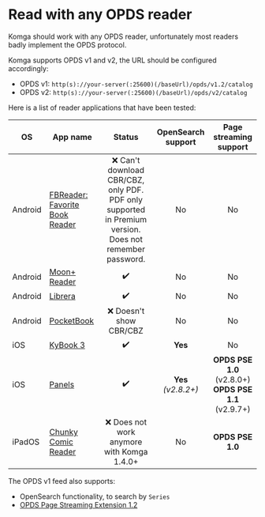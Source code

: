 # Read with any OPDS reader

Komga should work with any OPDS reader, unfortunately most readers badly implement the OPDS protocol.

Komga supports OPDS v1 and v2, the URL should be configured accordingly:
 - OPDS v1: `http(s)://your-server(:25600)(/baseUrl)/opds/v1.2/catalog`
 - OPDS v2: `http(s)://your-server(:25600)(/baseUrl)/opds/v2/catalog`

Here is a list of reader applications that have been tested:

| OS      | App name                                                                                                             |                                                  Status                                                  |   OpenSearch support    |                  Page streaming support                   |
|---------|----------------------------------------------------------------------------------------------------------------------|:--------------------------------------------------------------------------------------------------------:|:-----------------------:|:---------------------------------------------------------:|
| Android | [FBReader: Favorite Book Reader](https://play.google.com/store/apps/details?id=org.geometerplus.zlibrary.ui.android) | :x: Can't download CBR/CBZ, only PDF. PDF only supported in Premium version. Does not remember password. |           No            |                            No                             |
| Android | [Moon+ Reader](https://play.google.com/store/apps/details?id=com.flyersoft.moonreader)                               |                                            :heavy_check_mark:                                            |           No            |                            No                             |
| Android | [Librera](https://play.google.com/store/apps/details?id=com.foobnix.pdf.reader)                                      |                                            :heavy_check_mark:                                            |           No            |                            No                             |
| Android | [PocketBook](https://play.google.com/store/apps/details?id=com.obreey.reader)                                        |                                         :x: Doesn't show CBR/CBZ                                         |           No            |                            No                             |
| iOS     | [KyBook 3](http://kybook-reader.com/)                                                                                |                                            :heavy_check_mark:                                            |         **Yes**         |                            No                             |
| iOS     | [Panels](https://panels.app/)                                                                                        |                                            :heavy_check_mark:                                            | **Yes**<br/>*(v2.8.2+)* | **OPDS PSE 1.0** (v2.8.0+)<br/>**OPDS PSE 1.1** (v2.9.7+) |
| iPadOS  | [Chunky Comic Reader](https://apps.apple.com/us/app/chunky-comic-reader/id663567628)                                 |                               :x: Does not work anymore with Komga 1.4.0+                                |           No            |                     **OPDS PSE 1.0**                      |


The OPDS v1 feed also supports:

- OpenSearch functionality, to search by `Series`
- [OPDS Page Streaming Extension 1.2](https://anansi-project.github.io/docs/opds-pse/intro)
